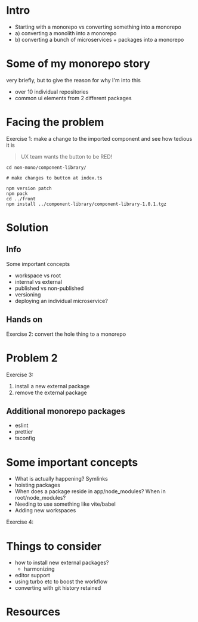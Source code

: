 # Intro

- Starting with a monorepo vs converting something into a monorepo
- a) converting a monolith into a monorepo
- b) converting a bunch of microservices + packages into a monorepo

# Some of my monorepo story

very briefly, but to give the reason for why I'm into this

- over 10 individual repositories
- common ui elements from 2 different packages

# Facing the problem

Exercise 1: make a change to the imported component and see how tedious it is

> UX team wants the button to be RED!

```
cd non-mono/component-library/

# make changes to button at index.ts

npm version patch
npm pack
cd ../front
npm install ../component-library/component-library-1.0.1.tgz

```

# Solution

## Info

Some important concepts

- workspace vs root
- internal vs external
- published vs non-published
- versioning
- deploying an individual microservice?

## Hands on

Exercise 2: convert the hole thing to a monorepo

# Problem 2

Exercise 3:

1. install a new external package
2. remove the external package

## Additional monorepo packages

- eslint
- prettier
- tsconfig

# Some important concepts

- What is actually happening? Symlinks
- hoisting packages
- When does a package reside in app/node_modules? When in root/node_modules?
- Needing to use something like vite/babel
- Adding new workspaces

Exercise 4:

# Things to consider

- how to install new external packages?
  - harmonizing
- editor support
- using turbo etc to boost the workflow
- converting with git history retained

# Resources

<!--

## META:

- Jokainen voi tehdä tahollaan, ja vetäjän johdolla ollaan yksi taho?

-->
